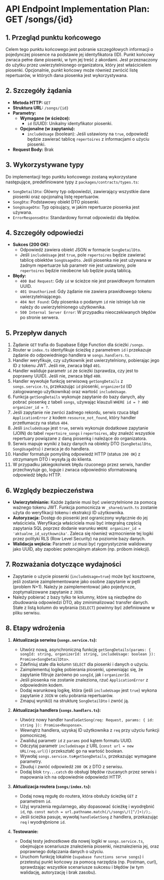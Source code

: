 # API Endpoint Implementation Plan: GET /songs/{id}

## 1. Przegląd punktu końcowego
Celem tego punktu końcowego jest pobranie szczegółowych informacji o pojedynczej piosence na podstawie jej identyfikatora (ID). Punkt końcowy zwraca pełne dane piosenki, w tym jej treść z akordami. Jest przeznaczony do użytku przez uwierzytelnionego organizatora, który jest właścicielem piosenki. Opcjonalnie, punkt końcowy może również zwrócić listę repertuarów, w których dana piosenka jest wykorzystywana.

## 2. Szczegóły żądania
-   **Metoda HTTP:** `GET`
-   **Struktura URL:** `/songs/{id}`
-   **Parametry:**
    -   **Wymagane (w ścieżce):**
        -   `id` (UUID): Unikalny identyfikator piosenki.
    -   **Opcjonalne (w zapytaniu):**
        -   `includeUsage` (boolean): Jeśli ustawiony na `true`, odpowiedź będzie zawierać tablicę `repertoires` z informacjami o użyciu piosenki.
-   **Request Body:** Brak

## 3. Wykorzystywane typy
Do implementacji tego punktu końcowego zostaną wykorzystane następujące, predefiniowane typy z `packages/contracts/types.ts`:
-   `SongDetailDto`: Główny typ odpowiedzi, zawierający wszystkie dane piosenki oraz opcjonalną listę repertuarów.
-   `SongDto`: Podstawowy obiekt DTO piosenki.
-   `SongUsageDto`: Typ opisujący, w jakim repertuarze piosenka jest używana.
-   `ErrorResponseDto`: Standardowy format odpowiedzi dla błędów.

## 4. Szczegóły odpowiedzi
-   **Sukces (200 OK):**
    -   Odpowiedź zawiera obiekt JSON w formacie `SongDetailDto`.
    -   Jeśli `includeUsage` jest `true`, pole `repertoires` będzie zawierać tablicę obiektów `SongUsageDto`. Jeśli piosenka nie jest używana w żadnym repertuarze lub parametr nie jest ustawiony, pole `repertoires` będzie nieobecne lub będzie pustą tablicą.
-   **Błędy:**
    -   `400 Bad Request`: Gdy `id` w ścieżce nie jest prawidłowym formatem UUID.
    -   `401 Unauthorized`: Gdy żądanie nie zawiera prawidłowego tokenu uwierzytelniającego.
    -   `404 Not Found`: Gdy piosenka o podanym `id` nie istnieje lub nie należy do uwierzytelnionego użytkownika.
    -   `500 Internal Server Error`: W przypadku nieoczekiwanych błędów po stronie serwera.

## 5. Przepływ danych
1.  Żądanie `GET` trafia do Supabase Edge Function dla ścieżki `/songs`.
2.  Router w `index.ts` identyfikuje ścieżkę z parametrem `id` i przekazuje żądanie do odpowiedniego handlera w `songs.handlers.ts`.
3.  Handler weryfikuje, czy użytkownik jest uwierzytelniony, pobierając jego ID z tokenu JWT. Jeśli nie, zwraca błąd `401`.
4.  Handler waliduje parametr `id` ze ścieżki (sprawdza, czy jest to poprawny UUID). Jeśli nie, zwraca błąd `400`.
5.  Handler wywołuje funkcję serwisową `getSongDetails` z `songs.service.ts`, przekazując `id` piosenki, `organizerId` (ID zalogowanego użytkownika) oraz wartość `includeUsage`.
6.  Funkcja `getSongDetails` wykonuje zapytanie do bazy danych, aby pobrać piosenkę z tabeli `songs`, używając klauzuli `WHERE id = ? AND organizer_id = ?`.
7.  Jeśli zapytanie nie zwróci żadnego rekordu, serwis rzuca błąd `ApplicationError` z kodem `resource_not_found`, który handler przetłumaczy na status `404`.
8.  Jeśli `includeUsage` jest `true`, serwis wykonuje dodatkowe zapytanie (JOIN) do tabel `repertoire_songs` i `repertoires`, aby znaleźć wszystkie repertuary powiązane z daną piosenką i należące do organizatora.
9.  Serwis mapuje wyniki z bazy danych na obiekty DTO (`SongDetailDto`, `SongUsageDto`) i zwraca je do handlera.
10. Handler formatuje pomyślną odpowiedź HTTP (status `200 OK`) z otrzymanym DTO i wysyła ją do klienta.
11. W przypadku jakiegokolwiek błędu rzuconego przez serwis, handler przechwytuje go, loguje i zwraca odpowiednio sformatowaną odpowiedź błędu HTTP.

## 6. Względy bezpieczeństwa
-   **Uwierzytelnianie:** Każde żądanie musi być uwierzytelnione za pomocą ważnego tokenu JWT. Funkcja pomocnicza w `_shared/auth.ts` zostanie użyta do weryfikacji tokenu i ekstrakcji ID użytkownika.
-   **Autoryzacja:** Dostęp do piosenki jest ograniczony wyłącznie do jej właściciela. Weryfikacja właściciela musi być integralną częścią zapytania SQL poprzez dodanie warunku `WHERE organizer_id = 'aktualne_id_uzytkownika'`. Zaleca się również wzmocnienie tej logiki przez polityki RLS (Row Level Security) na poziomie bazy danych.
-   **Walidacja wejścia:** Parametr `id` musi być rygorystycznie walidowany jako UUID, aby zapobiec potencjalnym atakom (np. próbom iniekcji).

## 7. Rozważania dotyczące wydajności
-   Zapytanie o użycie piosenki (`includeUsage=true`) może być kosztowne, jeśli zostanie zaimplementowane jako osobne zapytanie w pętli (problem N+1). Należy je zaimplementować jako pojedyncze, zoptymalizowane zapytanie z `JOIN`.
-   Należy pobierać z bazy tylko te kolumny, które są niezbędne do zbudowania odpowiedzi DTO, aby zminimalizować transfer danych. Stałe z listą kolumn do wybrania (`SELECT`) powinny być zdefiniowane w pliku serwisu.

## 8. Etapy wdrożenia
1.  **Aktualizacja serwisu (`songs.service.ts`):**
    -   Utwórz nową, asynchroniczną funkcję `getSongDetails(params: { songId: string, organizerId: string, includeUsage: boolean }): Promise<SongDetailDto>`.
    -   Zdefiniuj stałe dla kolumn `SELECT` dla piosenki i danych o użyciu.
    -   Zaimplementuj logikę pobierania piosenki, upewniając się, że zapytanie filtruje zarówno po `songId`, jak i `organizerId`.
    -   Jeśli piosenka nie zostanie znaleziona, rzuć `ApplicationError` z odpowiednim kodem.
    -   Dodaj warunkową logikę, która (jeśli `includeUsage` jest `true`) wykona zapytanie z `JOIN` w celu pobrania repertuarów.
    -   Zmapuj wynik(i) na strukturę `SongDetailDto` i zwróć ją.

2.  **Aktualizacja handlera (`songs.handlers.ts`):**
    -   Utwórz nowy handler `handleGetSong(req: Request, params: { id: string }): Promise<Response>`.
    -   Wewnątrz handlera, uzyskaj ID użytkownika z `req` przy użyciu funkcji pomocniczej.
    -   Zwaliduj parametr `id` z `params` pod kątem formatu UUID.
    -   Odczytaj parametr `includeUsage` z URL (`const url = new URL(req.url)`) i przekształć go na wartość boolean.
    -   Wywołaj `songs.service.ts#getSongDetails`, przekazując wymagane parametry.
    -   Zbuduj i zwróć odpowiedź `200 OK` z DTO z serwisu.
    -   Dodaj blok `try...catch` do obsługi błędów rzucanych przez serwis i mapowania ich na odpowiednie odpowiedzi HTTP.

3.  **Aktualizacja routera (`songs/index.ts`):**
    -   Dodaj nową regułę do routera, która obsłuży ścieżkę `GET` z parametrem `id`.
    -   Użyj wyrażenia regularnego, aby dopasować ścieżkę i wyodrębnić `id`, np. `const match = url.pathname.match(/\/songs\/([^/]+)/);`.
    -   Jeśli ścieżka pasuje, wywołaj `handleGetSong` z handlera, przekazując `req` i wyodrębnione `id`.

4.  **Testowanie:**
    -   Dodaj testy jednostkowe dla nowej logiki w `songs.service.ts`, obejmujące scenariusze znalezienia piosenki, nieznalezienia jej, oraz poprawnego dołączania danych o użyciu.
    -   Uruchom funkcję lokalnie (`supabase functions serve songs`) i przetestuj punkt końcowy za pomocą narzędzia (np. Postman, curl), sprawdzając wszystkie scenariusze sukcesu i błędów (w tym walidację, autoryzację i brak zasobu).
